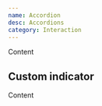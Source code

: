 ```yaml
---
name: Accordion
desc: Accordions
category: Interaction
---
```


<core-knobs element="core-accordion">
<core-accordion title="Title">
  <core-box margin-y="md">Content</core-box>
</core-accordion>
</core-knobs>

## Custom indicator

<core-knobs hideTabs element="core-accordion">
<style>
  .indicator [slot="start"] {
    transform: rotate(0deg);
    transition: all 0.2s ease;
  }
  .indicator[open] [slot="start"] {
    transform: rotate(90deg);
  }
</style>
<core-accordion class="indicator" hide-default-indicator title="Title">
  <i slot="start" class="gg-chevron-right"></i>
  <core-box margin-y="md">Content</core-box>
</core-accordion>
</core-knobs>
